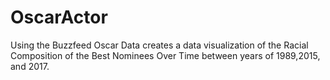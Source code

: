 # OscarActor
Using the Buzzfeed Oscar Data creates a data visualization of the Racial Composition of the Best Nominees Over Time between years of 1989,2015, and 2017. 

